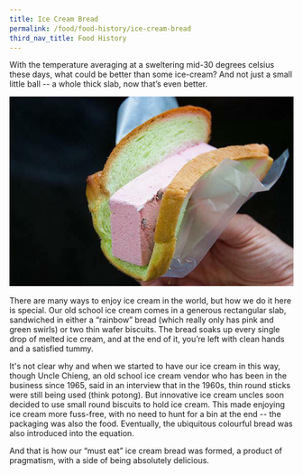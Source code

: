 ```yaml
---
title: Ice Cream Bread
permalink: /food/food-history/ice-cream-bread
third_nav_title: Food History
---
```

With the temperature averaging at a sweltering mid-30 degrees celsius these days, what could be better than some ice-cream? And not just a small little ball -- a whole thick slab, now that’s even better.

![Alt text for image on Isomer site](/images/160717151_5216629471712309_4186014281516695393_n.jpg)

There are many ways to enjoy ice cream in the world, but how we do it here is special. Our old school ice cream comes in a generous rectangular slab, sandwiched in either a “rainbow” bread (which really only has pink and green swirls) or two thin wafer biscuits. The bread soaks up every single drop of melted ice cream, and at the end of it, you’re left with clean hands and a satisfied tummy.

It's not clear why and when we started to have our ice cream in this way, though Uncle Chieng, an old school ice cream vendor who has been in the business since 1965, said in an interview that in the 1960s, thin round sticks were still being used (think potong). But innovative ice cream uncles soon decided to use small round biscuits to hold ice cream. This made enjoying ice cream more fuss-free, with no need to hunt for a bin at the end -- the packaging was also the food. 
Eventually, the ubiquitous colourful bread was also introduced into the equation.

And that is how our “must eat” ice cream bread was formed, a product of pragmatism, with a side of being absolutely delicious.